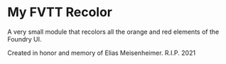 # My FVTT Recolor

A very small module that recolors all the orange and red elements of the Foundry UI.

Created in honor and memory of Elias Meisenheimer. R.I.P. 2021